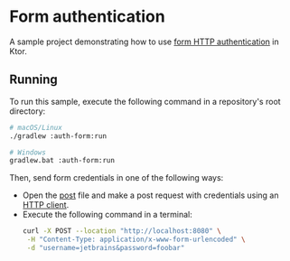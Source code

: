 # Form authentication

A sample project demonstrating how to use [form HTTP authentication](https://ktor.io/docs/basic.html) in Ktor.

## Running
To run this sample, execute the following command in a repository's root directory:
```bash
# macOS/Linux
./gradlew :auth-form:run

# Windows
gradlew.bat :auth-form:run
```

Then, send form credentials in one of the following ways:
* Open the [post](post.http) file and make a post request with credentials using an [HTTP client](https://www.jetbrains.com/help/idea/http-client-in-product-code-editor.html).
* Execute the following command in a terminal:
   ```Bash
  curl -X POST --location "http://localhost:8080" \
    -H "Content-Type: application/x-www-form-urlencoded" \
    -d "username=jetbrains&password=foobar"
   ```
